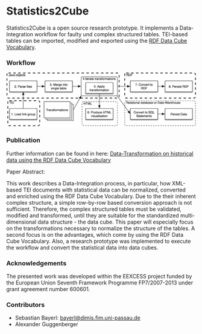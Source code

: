 # Statistics2Cube 

Statistics2Cube is a open source research prototype. It implements a Data-Integration workflow for faulty und complex structured tables.
TEI-based tables can be imported, modified and exported using the [RDF Data Cube Vocabulary](http://www.w3.org/TR/vocab-data-cube/).

### Workflow 

![Workflow](img/workflow.jpg "Workflow")

### Publication

Further information can be found in here: [Data-Transformation on historical data using the RDF Data Cube Vocabulary](http://dx.doi.org/10.1145/2809563.2809579})

Paper Abstract:

This work describes a Data-Integration process, in particular, how XML-based TEI documents with statistical data can be normalized, converted and enriched using the RDF Data Cube Vocabulary. Due to the their inherent complex structure, a simple row-by-row based conversion approach is not sufficient. Therefore, the complex structured tables must be validated, modified and transformed, until they are suitable for the standardized multi-dimensional data structure - the data cube. This paper will especially focus on the transformations necessary to normalize the structure of the tables. A second focus is on the advantages, which come by using the RDF Data Cube Vocabulary. Also, a research prototype was implemented to execute the workflow and convert the statistical data into data cubes.


### Acknowledgements

The presented work was developed within the EEXCESS project funded by the European Union Seventh Framework Programme FP7/2007-2013 under grant agreement number 600601.

### Contributors

* Sebastian Bayerl: bayerl@dimis.fim.uni-passau.de
* Alexander Guggenberger
